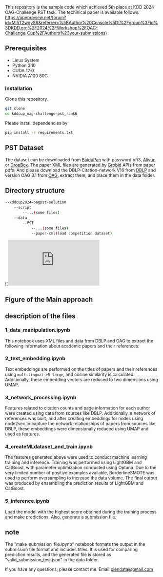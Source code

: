 
This repository is the sample code which achieved 5th place at KDD 2024 OAG-Challenge PST task. The techinical paper is available follows:
https://openreview.net/forum?id=Mi5T2wgySR&referrer=%5BAuthor%20Console%5D(%2Fgroup%3Fid%3DKDD.org%2F2024%2FWorkshop%2FOAG-Challenge_Cup%2FAuthors%23your-submissions)

## Prerequisites
- Linux System
- Python 3.10
- CUDA 12.0
- NVIDIA A100 80G

### Installation
Clone this repository.

```bash
git clone 
cd kddcup_oag-challenge-pst_rank6
```

Please install dependencies by

```bash
pip install -r requirements.txt
```

## PST Dataset
The dataset can be downloaded from [BaiduPan](https://pan.baidu.com/s/1I_HZXBx7U0UsRHJL5JJagw?pwd=bft3) with password bft3, [Aliyun](https://open-data-set.oss-cn-beijing.aliyuncs.com/oag-benchmark/kddcup-2024/PST/PST.zip) or [DropBox](https://www.dropbox.com/scl/fi/namx1n55xzqil4zbkd5sv/PST.zip?rlkey=impcbm2acqmqhurv2oj0xxysx&dl=1).
The paper XML files are generated by [Grobid](https://grobid.readthedocs.io/en/latest/Introduction/) APIs from paper pdfs.
And please download the DBLP-Citation-network V16 from [DBLP](https://open.aminer.cn/open/article?id=655db2202ab17a072284bc0c) and version OAG 3.1 from [OAG](https://open.aminer.cn/open/article?id=5965cf249ed5db41ed4f52bf), extract them, and place them in the data folder.


## Directory structure
```bash
--kddcup2024-oagpst-solution
	--script
		--...(some files)
	--data
    	--PST
    		--...(some files)
    		--paper-xml(load competition dataset)
```


![![Main Approch](https://github.com/piendata/kddcup_oag-challenge-pst_rank6/blob/main/figure.pdf "Main Approach")

## Figure of the Main approach

## description of the files
### 1_data_manipulation.ipynb
This notebook uses XML files and data from DBLP and OAG to extract the following information about academic papers and their references:

### 2_text_embedding.ipynb
Text embeddings are performed on the titles of papers and their references using `multilingual-e5-large`, and cosine similarity is calculated. Additionally, these embedding vectors are reduced to two dimensions using UMAP.

### 3_network_processing.ipynb
Features related to citation counts and page information for each author were created using data from sources like DBLP. Additionally, a network of references was built, and after creating embeddings for nodes using node2vec to capture the network relationships of papers from sources like DBLP, these embeddings were dimensionally reduced using UMAP and used as features.

### 4_createMLdataset_and_train.ipynb
The features generated above were used to conduct machine learning training and inference. Training was performed using LightGBM and CatBoost, with parameter optimization conducted using Optuna. Due to the very limited number of positive examples available, BorderlineSMOTE was used to perform oversampling to increase the data volume. The final output was produced by ensembling the prediction results of LightGBM and CatBoost.

### 5_inference.ipynb
Load the model with the highest score obtained during the training process and make predictions. Also, generate a submission file.

## note
The "make_submission_file.ipynb" notebook formats the output in the submission file format and includes titles. It is used for comparing prediction results, and the generated file is stored as "valid_submission_test.json" in the data folder.

If you have any questions, please contact me. Email:piendata@gmail.com